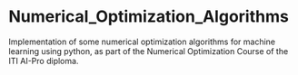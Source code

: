 # Numerical_Optimization_Algorithms
Implementation of some numerical optimization algorithms for machine learning using python, as part of the Numerical Optimization Course of the ITI AI-Pro diploma. 
